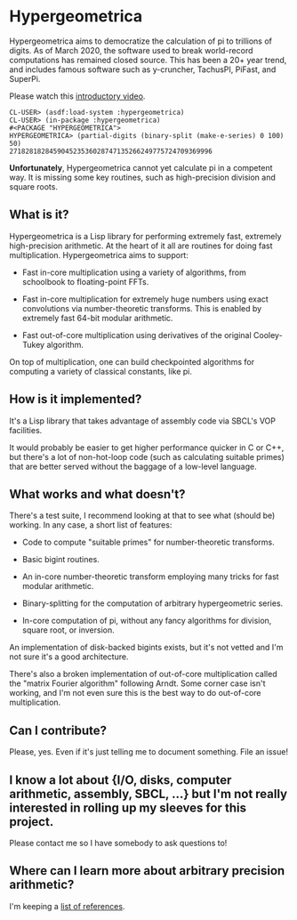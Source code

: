# Hypergeometrica

Hypergeometrica aims to democratize the calculation of pi to trillions of digits. As of March 2020, the software used to break world-record computations has remained closed source. This has been a 20+ year trend, and includes famous software such as y-cruncher, TachusPI, PiFast, and SuperPi. 

Please watch this [introductory video](https://www.youtube.com/watch?v=XanjZw5hPvE).

```
CL-USER> (asdf:load-system :hypergeometrica)
CL-USER> (in-package :hypergeometrica)
#<PACKAGE "HYPERGEOMETRICA">
HYPERGEOMETRICA> (partial-digits (binary-split (make-e-series) 0 100) 50)
271828182845904523536028747135266249775724709369996
```

**Unfortunately**, Hypergeometrica cannot yet calculate pi in a competent way. It is missing some key routines, such as high-precision division and square roots.

## What is it?

Hypergeometrica is a Lisp library for performing extremely fast, extremely high-precision arithmetic. At the heart of it all are routines for doing fast multiplication. Hypergeometrica aims to support:

- Fast in-core multiplication using a variety of algorithms, from schoolbook to floating-point FFTs.

- Fast in-core multiplication for extremely huge numbers using exact convolutions via number-theoretic transforms. This is enabled by extremely fast 64-bit modular arithmetic.

- Fast out-of-core multiplication using derivatives of the original Cooley-Tukey algorithm.

On top of multiplication, one can build checkpointed algorithms for computing a variety of classical constants, like pi.


## How is it implemented?

It's a Lisp library that takes advantage of assembly code via SBCL's VOP facilities.

It would probably be easier to get higher performance quicker in C or C++, but there's a lot of non-hot-loop code (such as calculating suitable primes) that are better served without the baggage of a low-level language.


## What works and what doesn't?

There's a test suite, I recommend looking at that to see what (should be) working. In any case, a short list of features:

- Code to compute "suitable primes" for number-theoretic transforms.

- Basic bigint routines.

- An in-core number-theoretic transform employing many tricks for fast modular arithmetic.

- Binary-splitting for the computation of arbitrary hypergeometric series.

- In-core computation of pi, without any fancy algorithms for division, square root, or inversion.

An implementation of disk-backed bigints exists, but it's not vetted and I'm not sure it's a good architecture.

There's also a broken implementation of out-of-core multiplication called the "matrix Fourier algorithm" following Arndt. Some corner case isn't working, and I'm not even sure this is the best way to do out-of-core multiplication.


## Can I contribute?

Please, yes. Even if it's just telling me to document something. File an issue!


## I know a lot about {I/O, disks, computer arithmetic, assembly, SBCL, ...} but I'm not really interested in rolling up my sleeves for this project.

Please contact me so I have somebody to ask questions to!


## Where can I learn more about arbitrary precision arithmetic?

I'm keeping a [list of references](REFERENCES.md).
